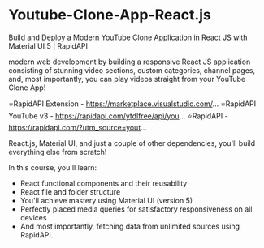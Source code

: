 # Youtube-Clone-App-React.js

Build and Deploy a Modern YouTube Clone Application in React JS with Material UI 5 | RapidAPI

modern web development by building a responsive React JS application consisting of stunning video sections, custom categories, channel pages, and, most importantly, you can play videos straight from your YouTube Clone App!

⭐RapidAPI Extension - https://marketplace.visualstudio.com/...
⭐RapidAPI YouTube v3 - https://rapidapi.com/ytdlfree/api/you...
⭐RapidAPI - https://rapidapi.com/?utm_source=yout...

React.js, Material UI, and just a couple of other dependencies, you'll build everything else from scratch!

In this course, you'll learn:
- React functional components and their reusability
- React file and folder structure
- You'll achieve mastery using Material UI (version 5)
- Perfectly placed media queries for satisfactory responsiveness on all devices
- And most importantly, fetching data from unlimited sources using RapidAPI.
